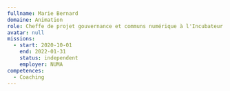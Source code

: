 ```yaml
---
fullname: Marie Bernard
domaine: Animation
role: Cheffe de projet gouvernance et communs numérique à l'Incubateur des Territoires
avatar: null
missions:
  - start: 2020-10-01
    end: 2022-01-31
    status: independent
    employer: NUMA
competences:
  - Coaching
---
```

